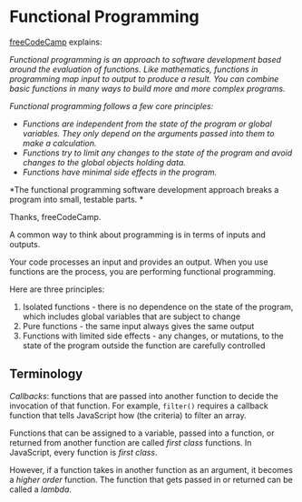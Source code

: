 # Functional Programming

[freeCodeCamp](https://www.freecodecamp.org/) explains: 

*Functional programming is an approach to software development based around the evaluation of functions. Like mathematics, functions in programming map input to output to produce a result. You can combine basic functions in many ways to build more and more complex programs.*

*Functional programming follows a few core principles:*

- *Functions are independent from the state of the program or global variables. They only depend on the arguments passed into them to make a calculation.*
- *Functions try to limit any changes to the state of the program and avoid changes to the global objects holding data.*
- *Functions have minimal side effects in the program.*

*The functional programming software development approach breaks a program into small, testable parts. *

Thanks, freeCodeCamp.

A common way to think about programming is in terms of inputs and outputs. 

Your code processes an input and provides an output. When you use functions are the process, you are performing functional programming.

Here are three principles:

1) Isolated functions - there is no dependence on the state of the program, which includes global variables that are subject to change
2) Pure functions - the same input always gives the same output
3) Functions with limited side effects - any changes, or mutations, to the state of the program outside the function are carefully controlled

## Terminology
*Callbacks*: functions that are passed into another function to decide the invocation of that function. For example, `filter()` requires a callback function that tells JavaScript how (the criteria) to filter an array.

Functions that can be assigned to a variable, passed into a function, or returned from another function are called *first class* functions. In JavaScript, every function is *first class*.

However, if a function takes in another function as an argument, it becomes a *higher order* function. The function that gets passed in or returned can be called a *lambda*.

